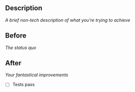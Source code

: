 ## Description
_A brief non-tech description of what you're trying to achieve_

## Before
_The status quo_

## After
_Your fantastical improvements_

- [ ] Tests pass
